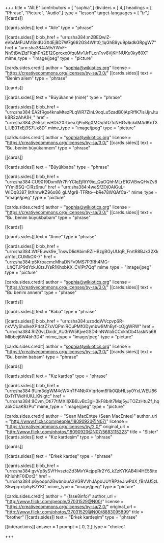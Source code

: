 +++
title = "AİLE"
contributors = [ "sophia",]
dividers = [ 4,]
headings = [ "Phrase", "Picture", "Audio",]
type = "lesson"
target-languages = [ "tr",]
[[cards]]

[[cards.sides]]
text = "Aile"
type = "phrase"

[[cards.sides]]
blob_href = "urn:sha384:m2BEQwlZ-eVbAMFUMV8ndUGXdEjBD7W7g692GS4Wht0_1qGhB9yu9pladkGRpgW7"
href = "urn:sha384:A9sYWvF-Nn9tBwZlzFKqhPn2E12Gproxo0fquMv1JrFLcnTvv8VjKHNUKu0ky60X"
mime_type = "image/jpeg"
type = "picture"

[cards.sides.credit]
author = "sophia@wikiotics.org"
license = "https://creativecommons.org/licenses/by-sa/3.0/"
[[cards.sides]]
text = "Benim ailem"
type = "phrase"

[[cards]]

[[cards.sides]]
text = "Büyükanne (nine)"
type = "phrase"

[[cards.sides]]
blob_href = "urn:sha384:EA2fRgs4knaMtezPLqWR7ZInL9oqLu5zadB0jApRffK7isiJjnJtukBR2zAhA1H_"
href = "urn:sha384:j2e5srLwHDk2Xrtbea7jPmBgXMOq5GzfcNHGv6ckdMAdKnT3LiUE0TxEj3S7Ux8D"
mime_type = "image/jpeg"
type = "picture"

[cards.sides.credit]
author = "sophia@wikiotics.org"
license = "https://creativecommons.org/licenses/by-sa/3.0/"
[[cards.sides]]
text = "Bu, benim büyükannem"
type = "phrase"

[[cards]]

[[cards.sides]]
text = "Büyükbaba"
type = "phrase"

[[cards.sides]]
blob_href = "urn:sha384:CU9019DxmWr7FrYClqEjRtY9iq_QaOQhhMLrE1GViBwQHvZv8YYmj8SQ-CIRz9mu"
href = "urn:sha384:4weSfZOjOAIGuL-WIDq8397_IitXmwKZ96o86_gLMgr8-TFRto--bRe78WQAfCa-"
mime_type = "image/jpeg"
type = "picture"

[cards.sides.credit]
author = "sophia@wikiotics.org"
license = "https://creativecommons.org/licenses/by-sa/3.0/"
[[cards.sides]]
text = "Bu, benim büyükbabam"
type = "phrase"

[[cards]]

[[cards.sides]]
text = "Anne"
type = "phrase"

[[cards.sides]]
blob_href = "urn:sha384:WtFEuwk9e_TnswDIidAbimRZiHBzgBGyUUqR_FnrtR8BJx32Xkah1IdLCUMkOX-7"
href = "urn:sha384:p5KrpacmcMhaDNFv9MS7P3Rh4MG-_LhQTJP9dYckJ8tzJYsR1KhxbKX_CVlPt7Qq"
mime_type = "image/jpeg"
type = "picture"

[cards.sides.credit]
author = "sophia@wikiotics.org"
license = "https://creativecommons.org/licenses/by-sa/3.0/"
[[cards.sides]]
text = "Bu benim annem"
type = "phrase"

[[cards]]

[[cards.sides]]
text = "Baba"
type = "phrase"

[[cards.sides]]
blob_href = "urn:sha384:uzodqWVcpvp6R-nkVVyShxlkeXP44tZ7xVQPmlRCuPMfGDymbw9MhByf-cOjgWRW"
href = "urn:sha384:RIZ0vLDxidr_AU3riW5KjveGSD4ihNWla5CCckhDb41askNa68MIbbej6W4bh3D4"
mime_type = "image/jpeg"
type = "picture"

[cards.sides.credit]
author = "sophia@wikiotics.org"
license = "https://creativecommons.org/licenses/by-sa/3.0/"
[[cards.sides]]
text = "Bu, benim babam"
type = "phrase"

[[cards]]

[[cards.sides]]
text = "Kız kardeş"
type = "phrase"

[[cards.sides]]
blob_href = "urn:sha384:9Um3dgWM4cWXnTF4NbXVIqrIom6fIk0QbHLsy0YxLWEU86DxTrTWdHUIU_KNigtc"
href = "urn:sha384:8Cvm_Oti77tIMXIIjXB6LvBc3gH3kF8b4t7Maj5yJTOZzHtuZf_hqabkCcaKRzPu"
mime_type = "image/jpeg"
type = "picture"

[cards.sides.credit]
author = "Sean MacEntee (Sean MacEntee)"
author_url = "http://www.flickr.com/people/18090920@N07/"
license = "https://creativecommons.org/licenses/by/2.0/"
original_url = "http://www.flickr.com/photos/18090920@N07/5683115223"
title = "Sister"
[[cards.sides]]
text = "Kız kardeşim"
type = "phrase"

[[cards]]

[[cards.sides]]
text = "Erkek kardeş"
type = "phrase"

[[cards.sides]]
blob_href = "urn:sha384:gvVp8ySVfHvsztcZd3MvYAcjppRr2Y6_kZzKYKAB4li4HE55iteKhIuhhF0IDot2"
href = "urn:sha384:p6yoopn2BwbnouA2VGRVVhJApoUUYRPzeJiwPdX_fBrAU5zLS5wpqrcIp5yB7YKt"
mime_type = "image/jpeg"
type = "picture"

[cards.sides.credit]
author = " (fsse8info)"
author_url = "http://www.flickr.com/people/37031529@N00/"
license = "https://creativecommons.org/licenses/by-sa/2.0/"
original_url = "http://www.flickr.com/photos/37031529@N00/8883095899"
title = "brother"
[[cards.sides]]
text = "Erkek kardeşim"
type = "phrase"

[[interactions]]
answer = 1
prompt = [ 0, 2,]
type = "choice"

+++
